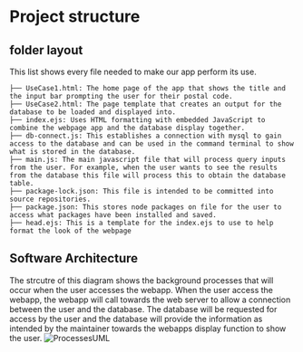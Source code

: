 # Project structure 
## folder layout
This list shows every file needed to make our app perform its use.
```
├── UseCase1.html: The home page of the app that shows the title and the input bar prompting the user for their postal code.
├── UseCase2.html: The page template that creates an output for the database to be loaded and displayed into.
├── index.ejs: Uses HTML formatting with embedded JavaScript to combine the webpage app and the database display together.
├── db-connect.js: This establishes a connection with mysql to gain access to the database and can be used in the command terminal to show what is stored in the database.
├── main.js: The main javascript file that will process query inputs from the user. For example, when the user wants to see the results from the database this file will process this to obtain the database table.
├── package-lock.json: This file is intended to be committed into source repositories.
├── package.json: This stores node packages on file for the user to access what packages have been installed and saved.
├── head.ejs: This is a template for the index.ejs to use to help format the look of the webpage
```
## Software Architecture 
The strcutre of this diagram shows the background processes that will occur when the user accesses the webapp. When the user access the webapp, the webapp will call towards the web server to allow a connection between the user and the database. The database will be requested for access by the user and the database will provide the information as intended by the maintainer towards the webapps display function to show the user.
![ProcessesUML](https://user-images.githubusercontent.com/83363471/118052921-847bfe80-b37b-11eb-8820-3991108f2dd8.PNG)
